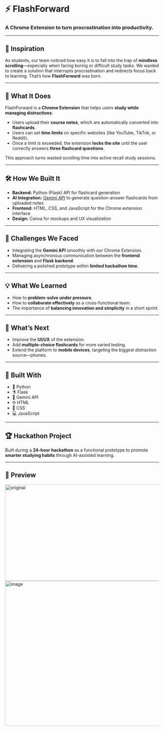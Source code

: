 # ⚡ FlashForward

### A Chrome Extension to turn procrastination into productivity.

---

## 🧠 Inspiration
As students, our team noticed how easy it is to fall into the trap of **mindless scrolling**—especially when facing boring or difficult study tasks. We wanted to create a solution that interrupts procrastination and redirects focus back to learning. That’s how **FlashForward** was born.

---

## 🚀 What It Does
FlashForward is a **Chrome Extension** that helps users **study while managing distractions**:
- Users upload their **course notes**, which are automatically converted into **flashcards**.  
- Users can set **time limits** on specific websites (like YouTube, TikTok, or Reddit).  
- Once a limit is exceeded, the extension **locks the site** until the user correctly answers **three flashcard questions**.  

This approach turns wasted scrolling time into active recall study sessions.

---

## 🛠️ How We Built It
- **Backend:** Python (Flask) API for flashcard generation  
- **AI Integration:** [Gemini API](https://ai.google.dev/) to generate question-answer flashcards from uploaded notes  
- **Frontend:** HTML, CSS, and JavaScript for the Chrome extension interface  
- **Design:** Canva for mockups and UX visualization  

---

## 🧩 Challenges We Faced
- Integrating the **Gemini API** smoothly with our Chrome Extension.  
- Managing asynchronous communication between the **frontend extension** and **Flask backend**.  
- Delivering a polished prototype within **limited hackathon time**.

---

## 💡 What We Learned
- How to **problem-solve under pressure**.  
- How to **collaborate effectively** as a cross-functional team.  
- The importance of **balancing innovation and simplicity** in a short sprint.

---

## 🔮 What’s Next
- Improve the **UI/UX** of the extension.  
- Add **multiple-choice flashcards** for more varied testing.  
- Extend the platform to **mobile devices**, targeting the biggest distraction source—phones.  

---

## 🧰 Built With
- 🐍 Python  
- ⚗️ Flask  
- 🧠 Gemini API  
- 🌐 HTML  
- 🎨 CSS  
- 💻 JavaScript  

---

## 🏆 Hackathon Project
Built during a **24-hour hackathon** as a functional prototype to promote **smarter studying habits** through AI-assisted learning.

---

## 📸 Preview
<img width="628" height="316" alt="original" src="https://github.com/user-attachments/assets/c6dd6bf8-8f24-418d-ba17-0a67f24185fd" />
<img width="806" height="475" alt="image" src="https://github.com/user-attachments/assets/47a497ee-bd0a-4120-967a-e156cb173623" />
